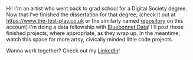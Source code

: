 Hi! I'm an artist who went back to grad school for a Digital Society degree. Now that I've finished the dissertation for that degree, (check it out at https://www.the-test-play.co.uk or the similarly named <a href="https://github.com/elisabethdeltoro/the-test-play">repository</a> on this account) I'm doing a data fellowship with <a href="https://github.com/bluebonnet-data">Bluebonnet Data</a>! I'll post those finished projects, where appropriate, as they wrap up. In the meantime, watch this space for more artsy, civically minded little code projects. 

Wanna work together? Check out my <a href="https://www.linkedin.com/in/elisabeth-del-toro">LinkedIn</a>!
